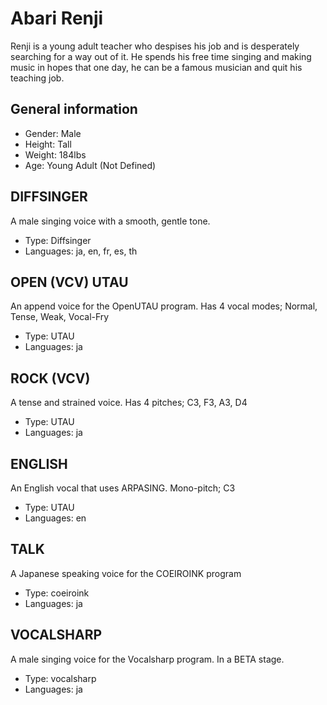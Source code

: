 # Abari Renji
Renji is a young adult teacher who despises his job and is desperately searching for a way out of it. He spends his free time singing and making music in hopes that one day, he can be a famous musician and quit his teaching job.

## General information
- Gender: Male
- Height: Tall
- Weight: 184lbs
- Age: Young Adult (Not Defined)

## DIFFSINGER
A male singing voice with a smooth, gentle tone.
- Type: Diffsinger
- Languages: ja, en, fr, es, th

## OPEN (VCV) UTAU
An append voice for the OpenUTAU program. Has 4 vocal modes; Normal, Tense, Weak, Vocal-Fry
- Type: UTAU
- Languages: ja

## ROCK (VCV)
A tense and strained voice. Has 4 pitches; C3, F3, A3, D4
- Type: UTAU
- Languages: ja


## ENGLISH
An English vocal that uses ARPASING. Mono-pitch; C3
- Type: UTAU
- Languages: en

## TALK
A Japanese speaking voice for the COEIROINK program
- Type: coeiroink
- Languages: ja

## VOCALSHARP
A male singing voice for the Vocalsharp program. In a BETA stage.
- Type: vocalsharp
- Languages: ja
